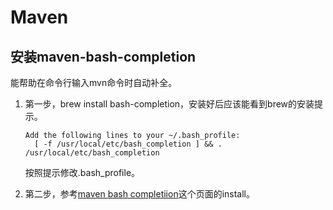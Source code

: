 # Maven

## 安装maven-bash-completion

能帮助在命令行输入mvn命令时自动补全。

1. 第一步，brew install bash-completion，安装好后应该能看到brew的安装提示。

   ```shell
   Add the following lines to your ~/.bash_profile:
     [ -f /usr/local/etc/bash_completion ] && . /usr/local/etc/bash_completion
   ```

   按照提示修改.bash_profile。

2. 第二步，参考[maven bash completiion](https://github.com/juven/maven-bash-completion)这个页面的install。

